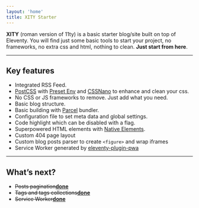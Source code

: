 ```yaml
---
layout: 'home'
title: XITY Starter
---
```


**XITY** (roman version of 11ty) is a basic starter blog/site built on top of Eleventy. You will find just some basic tools to start your project, no frameworks, no extra css and html, nothing to clean. **Just start from here**.

---

## Key features

- Integrated RSS Feed.
- [PostCSS](https://postcss.org) with [Preset Env](https://preset-env.cssdb.org) and [CSSNano](https://cssnano.co) to enhance and clean your css.
- No CSS or JS frameworks to remove. Just add what you need.
- Basic blog structure.
- Basic building with [Parcel](https://parceljs.org/) bundler.
- Configuration file to set meta data and global settings.
- Code highlight which can be disabled with a flag.
- Superpowered HTML elements with [Native Elements](https://native-elements.stackblitz.io).
- Custom 404 page layout
- Custom blog posts parser to create `<figure>` and wrap iframes
- Service Worker generated by [eleventy-plugin-pwa](https://github.com/okitavera/eleventy-plugin-pwa)

---

## What’s next?

- <del>Posts pagination</del><ins><b>done</b></ins>
- <del>Tags and tags collections</del><ins><b>done</b></ins>
- <del>Service Worker</del><ins><b>done</b></ins>
